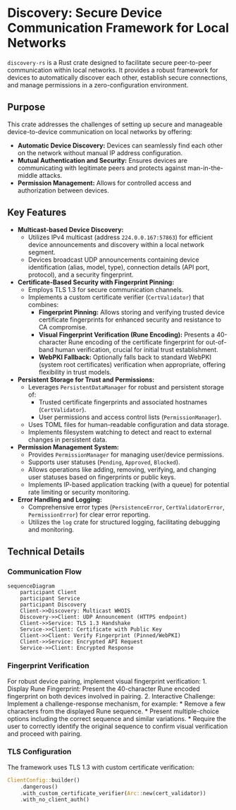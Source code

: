# Discovery: Secure Device Communication Framework for Local Networks

`discovery-rs` is a Rust crate designed to facilitate secure peer-to-peer communication within local networks. It provides a robust framework for devices to automatically discover each other, establish secure connections, and manage permissions in a zero-configuration environment.

## Purpose

This crate addresses the challenges of setting up secure and manageable device-to-device communication on local networks by offering:

- **Automatic Device Discovery:** Devices can seamlessly find each other on the network without manual IP address configuration.
- **Mutual Authentication and Security:** Ensures devices are communicating with legitimate peers and protects against man-in-the-middle attacks.
- **Permission Management:** Allows for controlled access and authorization between devices.

## Key Features

- **Multicast-based Device Discovery:**
  - Utilizes IPv4 multicast (address `224.0.0.167:57863`) for efficient device announcements and discovery within a local network segment.
  - Devices broadcast UDP announcements containing device identification (alias, model, type), connection details (API port, protocol), and a security fingerprint.
- **Certificate-Based Security with Fingerprint Pinning:**
  - Employs TLS 1.3 for secure communication channels.
  - Implements a custom certificate verifier (`CertValidator`) that combines:
    - **Fingerprint Pinning:** Allows storing and verifying trusted device certificate fingerprints for enhanced security and resistance to CA compromise.
    - **Visual Fingerprint Verification (Rune Encoding):** Presents a 40-character Rune encoding of the certificate fingerprint for out-of-band human verification, crucial for initial trust establishment.
    - **WebPKI Fallback:** Optionally falls back to standard WebPKI (system root certificates) verification when appropriate, offering flexibility in trust models.
- **Persistent Storage for Trust and Permissions:**
  - Leverages `PersistentDataManager` for robust and persistent storage of:
    - Trusted certificate fingerprints and associated hostnames (`CertValidator`).
    - User permissions and access control lists (`PermissionManager`).
  - Uses TOML files for human-readable configuration and data storage.
  - Implements filesystem watching to detect and react to external changes in persistent data.
- **Permission Management System:**
  - Provides `PermissionManager` for managing user/device permissions.
  - Supports user statuses (`Pending`, `Approved`, `Blocked`).
  - Allows operations like adding, removing, verifying, and changing user statuses based on fingerprints or public keys.
  - Implements IP-based application tracking (with a queue) for potential rate limiting or security monitoring.
- **Error Handling and Logging:**
  - Comprehensive error types (`PersistenceError`, `CertValidatorError`, `PermissionError`) for clear error reporting.
  - Utilizes the `log` crate for structured logging, facilitating debugging and monitoring.

## Technical Details

### Communication Flow

```mermaid
sequenceDiagram
    participant Client
    participant Service
    participant Discovery
    Client->>Discovery: Multicast WHOIS
    Discovery->>Client: UDP Announcement (HTTPS endpoint)
    Client->>Service: TLS 1.3 Handshake
    Service->>Client: Certificate with Public Key
    Client->>Client: Verify Fingerprint (Pinned/WebPKI)
    Client->>Service: Encrypted API Request
    Service->>Client: Encrypted Response
```

### Fingerprint Verification

For robust device pairing, implement visual fingerprint verification:
    1. Display Rune Fingerprint: Present the 40-character Rune encoded fingerprint on both devices involved in pairing.
    2. Interactive Challenge: Implement a challenge-response mechanism, for example:
        * Remove a few characters from the displayed Rune sequence.
        * Present multiple-choice options including the correct sequence and similar variations.
        * Require the user to correctly identify the original sequence to confirm visual verification and proceed with pairing.

### TLS Configuration

The framework uses TLS 1.3 with custom certificate verification:

```rust
ClientConfig::builder()
    .dangerous()
    .with_custom_certificate_verifier(Arc::new(cert_validator))
    .with_no_client_auth()
```
